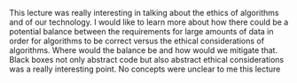 This lecture was really interesting in talking about the ethics of algorithms and of our technology. I would like to learn more about how there could be a potential balance between the requirements for large amounts of data in order for algorithms to be correct versus the ethical considerations of algorithms. Where would the balance be and how would we mitigate that. Black boxes not only abstract code but also abstract ethical considerations was a really interesting point. No concepts were unclear to me this lecture